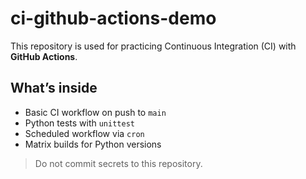 # ci-github-actions-demo

This repository is used for practicing Continuous Integration (CI) with **GitHub Actions**.

## What’s inside
- Basic CI workflow on push to `main`
- Python tests with `unittest`
- Scheduled workflow via `cron`
- Matrix builds for Python versions

> Do not commit secrets to this repository.
